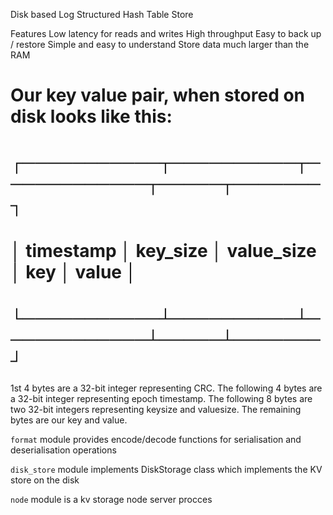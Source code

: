 Disk based Log Structured Hash Table Store

Features
    Low latency for reads and writes
    High throughput
    Easy to back up / restore
    Simple and easy to understand
    Store data much larger than the RAM


# Our key value pair, when stored on disk looks like this:
#   ┌───────────┬──────────┬────────────┬─────┬───────┐
#   │ timestamp │ key_size │ value_size │ key │ value │
#   └───────────┴──────────┴────────────┴─────┴───────┘

1st 4 bytes are a 32-bit integer representing CRC.
The following 4 bytes are a 32-bit integer representing epoch timestamp.
The following 8 bytes are two 32-bit integers representing keysize and valuesize.
The remaining bytes are our key and value.


`format` module provides encode/decode functions for serialisation and deserialisation operations

`disk_store` module implements DiskStorage class which implements the KV store on the disk

`node` module is a kv storage node server procces